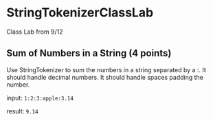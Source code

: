# StringTokenizerClassLab
Class Lab from 9/12

## Sum of Numbers in a String (4 points)
Use StringTokenizer to sum the numbers in a string separated by a :.
It should handle decimal numbers. It should handle spaces padding the number.

input: 
`1:2:3:apple:3.14`

result: 
`9.14`
